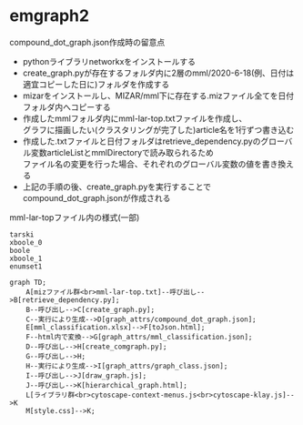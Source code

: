 # emgraph2

compound_dot_graph.json作成時の留意点
 - pythonライブラリnetworkxをインストールする
 - create_graph.pyが存在するフォルダ内に2層のmml/2020-6-18(例、日付は適宜コピーした日に)フォルダを作成する
 - mizarをインストールし、MIZAR/mml下に存在する.mizファイル全てを日付フォルダ内へコピーする
 - 作成したmmlフォルダ内にmml-lar-top.txtファイルを作成し、  
グラフに描画したい(クラスタリングが完了した)article名を1行ずつ書き込む  
 - 作成した.txtファイルと日付フォルダはretrieve_dependency.pyのグローバル変数articleListとmmlDirectoryで読み取られるため    
 ファイル名の変更を行った場合、それぞれのグローバル変数の値を書き換える  
 - 上記の手順の後、create_graph.pyを実行することでcompound_dot_graph.jsonが作成される

mml-lar-topファイル内の様式(一部)
```
tarski
xboole_0
boole
xboole_1
enumset1
```

```mermaid
graph TD;
    A[mizファイル群<br>mml-lar-top.txt]--呼び出し-->B[retrieve_dependency.py];
    B--呼び出し-->C[create_graph.py];
    C--実行により生成-->D[graph_attrs/compound_dot_graph.json];
    E[mml_classification.xlsx]-->F[toJson.html];
    F--html内で変換-->G[graph_attrs/mml_classification.json];
    D--呼び出し-->H[create_comgraph.py];
    G--呼び出し-->H;
    H--実行により生成-->I[graph_attrs/graph_class.json];
    I--呼び出し-->J[draw_graph.js];
    J--呼び出し-->K[hierarchical_graph.html];
    L[ライブラリ群<br>cytoscape-context-menus.js<br>cytoscape-klay.js]-->K
    M[style.css]-->K;
```